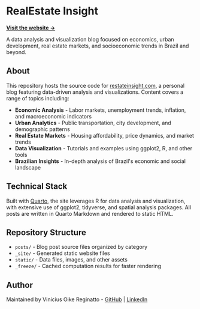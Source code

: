 # RealEstate Insight

**[Visit the website →](https://restateinsight.com)**

A data analysis and visualization blog focused on economics, urban development, real estate markets, and socioeconomic trends in Brazil and beyond.

## About

This repository hosts the source code for [restateinsight.com](https://restateinsight.com), a personal blog featuring data-driven analysis and visualizations. Content covers a range of topics including:

- **Economic Analysis** - Labor markets, unemployment trends, inflation, and macroeconomic indicators
- **Urban Analytics** - Public transportation, city development, and demographic patterns
- **Real Estate Markets** - Housing affordability, price dynamics, and market trends
- **Data Visualization** - Tutorials and examples using ggplot2, R, and other tools
- **Brazilian Insights** - In-depth analysis of Brazil's economic and social landscape

## Technical Stack

Built with [Quarto](https://quarto.org), the site leverages R for data analysis and visualization, with extensive use of ggplot2, tidyverse, and spatial analysis packages. All posts are written in Quarto Markdown and rendered to static HTML.

## Repository Structure

- `posts/` - Blog post source files organized by category
- `_site/` - Generated static website files
- `static/` - Data files, images, and other assets
- `_freeze/` - Cached computation results for faster rendering

## Author

Maintained by Vinicius Oike Reginatto - [GitHub](https://github.com/viniciusoike) | [LinkedIn](https://www.linkedin.com/in/viniciusoike/)
